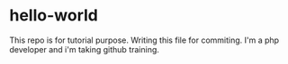 # hello-world
This repo is for tutorial purpose.
Writing this file for commiting.
I'm a php developer and i'm taking github training.
